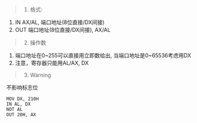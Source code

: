 > 1. 格式:

1. IN AX/AL, 端口地址(8位直接/DX间接)
2. OUT 端口地址(8位直接/DX间接), AX/AL

> 2. 操作数

1. 端口地址在0~255可以直接用立即数给出, 当端口地址是0~65536考虑用DX
2. 注意，寄存器只能用AL/AX, DX

> 3. Warning

不影响标志位

    MOV DX, 210H
    IN AL, DX
    NOT AL
    OUT 20H, AX
